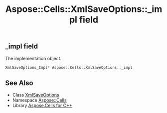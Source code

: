 ﻿---
title: Aspose::Cells::XmlSaveOptions::_impl field
linktitle: _impl
second_title: Aspose.Cells for C++ API Reference
description: 'Aspose::Cells::XmlSaveOptions::_impl field. The implementation object in C++.'
type: docs
weight: 1800
url: /cpp/aspose.cells/xmlsaveoptions/_impl/
---
## _impl field


The implementation object.

```cpp
XmlSaveOptions_Impl* Aspose::Cells::XmlSaveOptions::_impl
```

## See Also

* Class [XmlSaveOptions](../)
* Namespace [Aspose::Cells](../../)
* Library [Aspose.Cells for C++](../../../)
